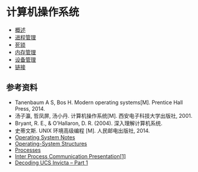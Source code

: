 # 计算机操作系统

- [概述](计算机操作系统%20-%20概述)
- [进程管理](计算机操作系统%20-%20进程管理)
- [死锁](计算机操作系统%20-%20死锁)
- [内存管理](计算机操作系统%20-%20内存管理)
- [设备管理](计算机操作系统%20-%20设备管理)
- [链接](计算机操作系统%20-%20链接)

## 参考资料

- Tanenbaum A S, Bos H. Modern operating systems[M]. Prentice Hall Press, 2014.
- 汤子瀛, 哲凤屏, 汤小丹. 计算机操作系统[M]. 西安电子科技大学出版社, 2001.
- Bryant, R. E., & O’Hallaron, D. R. (2004). 深入理解计算机系统.
- 史蒂文斯. UNIX 环境高级编程 [M]. 人民邮电出版社, 2014.
- [Operating System Notes](https://applied-programming.github.io/Operating-Systems-Notes/)
- [Operating-System Structures](https://www.cs.uic.edu/\~jbell/CourseNotes/OperatingSystems/2_Structures.html)
- [Processes](http://cse.csusb.edu/tongyu/courses/cs460/notes/process.php)
- [Inter Process Communication Presentation[1]](https://www.slideshare.net/rkolahalam/inter-process-communication-presentation1)
- [Decoding UCS Invicta – Part 1](https://blogs.cisco.com/datacenter/decoding-ucs-invicta-part-1)
